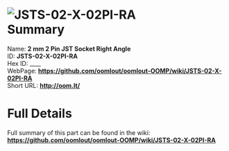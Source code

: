 
![JSTS-02-X-02PI-RA](https://github.com/oomlout/oomlout-OOMP/blob/master/parts/JSTS-02-X-02PI-RA/JSTS-02-X-02PI-RA_420.jpg)   
Summary
=================
  
Name: __2 mm 2 Pin JST Socket Right Angle__    
ID: __JSTS-02-X-02PI-RA__   
Hex ID: ____   
WebPage: __https://github.com/oomlout/oomlout-OOMP/wiki/JSTS-02-X-02PI-RA__   
Short URL: __http://oom.lt/__   

Full Details
==========================
Full summary of this part can be found in the wiki:   
__https://github.com/oomlout/oomlout-OOMP/wiki/JSTS-02-X-02PI-RA__    

